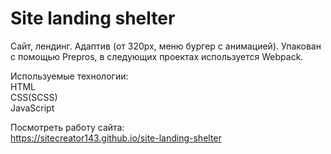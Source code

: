# Site landing shelter  
  
Сайт, лендинг. Адаптив (от 320рх, меню бургер с анимацией). Упакован с помощью Prepros, в следующих проектах используется Webpack.  
   
Используемые технологии:  
HTML  
CSS(SCSS)  
JavaScript  
  
Посмотреть работу сайта:    
https://sitecreator143.github.io/site-landing-shelter
